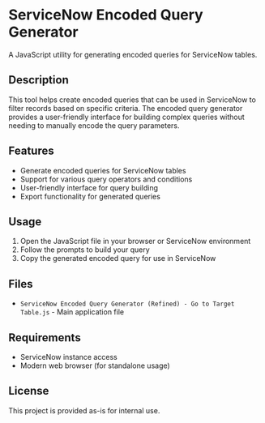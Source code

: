 # ServiceNow Encoded Query Generator

A JavaScript utility for generating encoded queries for ServiceNow tables.

## Description

This tool helps create encoded queries that can be used in ServiceNow to filter records based on specific criteria. The encoded query generator provides a user-friendly interface for building complex queries without needing to manually encode the query parameters.

## Features

- Generate encoded queries for ServiceNow tables
- Support for various query operators and conditions
- User-friendly interface for query building
- Export functionality for generated queries

## Usage

1. Open the JavaScript file in your browser or ServiceNow environment
2. Follow the prompts to build your query
3. Copy the generated encoded query for use in ServiceNow

## Files

- `ServiceNow Encoded Query Generator (Refined) - Go to Target Table.js` - Main application file

## Requirements

- ServiceNow instance access
- Modern web browser (for standalone usage)

## License

This project is provided as-is for internal use. 